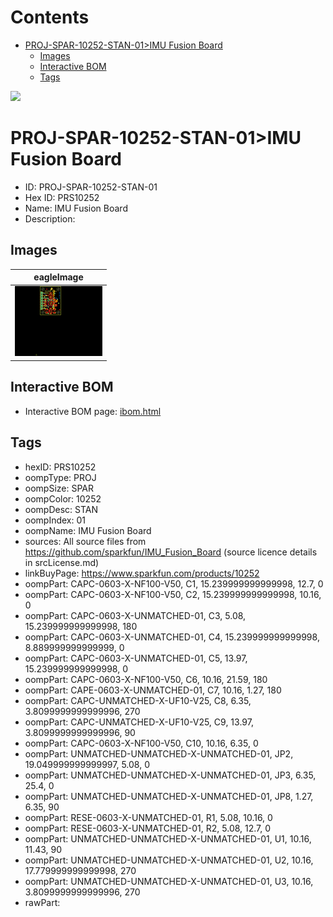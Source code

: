 



Contents
========

* [PROJ-SPAR-10252-STAN-01>IMU Fusion Board](#proj-spar-10252-stan-01imu-fusion-board)
	* [Images](#images)
	* [Interactive BOM](#interactive-bom)
	* [Tags](#tags)
  
![][im]
# PROJ-SPAR-10252-STAN-01>IMU Fusion Board

- ID: PROJ-SPAR-10252-STAN-01
- Hex ID: PRS10252
- Name: IMU Fusion Board
- Description: 

## Images
  
  

|eagleImage|
| :---: |
|[![eagleImage](eagleImage_140.png)](eagleImage_600.png)|

## Interactive BOM

- Interactive BOM page: [ibom.html](kicad/bom/ibom.html)

## Tags

- hexID: PRS10252
- oompType: PROJ
- oompSize: SPAR
- oompColor: 10252
- oompDesc: STAN
- oompIndex: 01
- oompName: IMU Fusion Board
- sources: All source files from https://github.com/sparkfun/IMU_Fusion_Board (source licence details in srcLicense.md)
- linkBuyPage: https://www.sparkfun.com/products/10252
- oompPart: CAPC-0603-X-NF100-V50, C1, 15.239999999999998, 12.7, 0
- oompPart: CAPC-0603-X-NF100-V50, C2, 15.239999999999998, 10.16, 0
- oompPart: CAPC-0603-X-UNMATCHED-01, C3, 5.08, 15.239999999999998, 180
- oompPart: CAPC-0603-X-UNMATCHED-01, C4, 15.239999999999998, 8.889999999999999, 0
- oompPart: CAPC-0603-X-UNMATCHED-01, C5, 13.97, 15.239999999999998, 0
- oompPart: CAPC-0603-X-NF100-V50, C6, 10.16, 21.59, 180
- oompPart: CAPE-0603-X-UNMATCHED-01, C7, 10.16, 1.27, 180
- oompPart: CAPC-UNMATCHED-X-UF10-V25, C8, 6.35, 3.8099999999999996, 270
- oompPart: CAPC-UNMATCHED-X-UF10-V25, C9, 13.97, 3.8099999999999996, 90
- oompPart: CAPC-0603-X-NF100-V50, C10, 10.16, 6.35, 0
- oompPart: UNMATCHED-UNMATCHED-X-UNMATCHED-01, JP2, 19.049999999999997, 5.08, 0
- oompPart: UNMATCHED-UNMATCHED-X-UNMATCHED-01, JP3, 6.35, 25.4, 0
- oompPart: UNMATCHED-UNMATCHED-X-UNMATCHED-01, JP8, 1.27, 6.35, 90
- oompPart: RESE-0603-X-UNMATCHED-01, R1, 5.08, 10.16, 0
- oompPart: RESE-0603-X-UNMATCHED-01, R2, 5.08, 12.7, 0
- oompPart: UNMATCHED-UNMATCHED-X-UNMATCHED-01, U1, 10.16, 11.43, 90
- oompPart: UNMATCHED-UNMATCHED-X-UNMATCHED-01, U2, 10.16, 17.779999999999998, 270
- oompPart: UNMATCHED-UNMATCHED-X-UNMATCHED-01, U3, 10.16, 3.8099999999999996, 270
- rawPart: 



[im]: eagleImage_450.png
